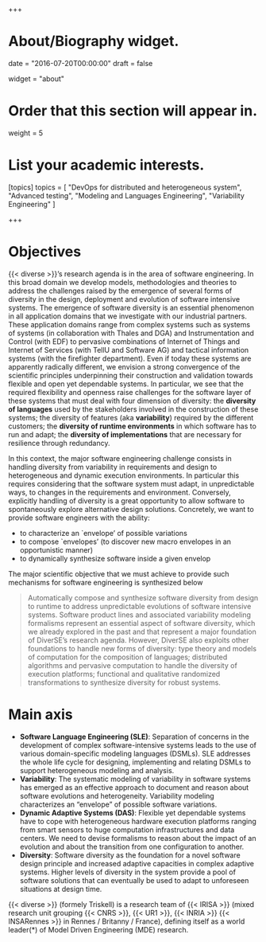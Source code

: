 +++
# About/Biography widget.

date = "2016-07-20T00:00:00"
draft = false

widget = "about"

# Order that this section will appear in.
weight = 5

# List your academic interests.
[topics]
  topics = [
    "DevOps for distributed and heterogeneous system",
    "Advanced testing",
    "Modeling and Languages Engineering",
    "Variability Engineering"
  ]

+++


# Objectives

{{< diverse >}}’s research agenda is in the area of software engineering. In this broad domain we develop models, methodologies and theories to address the challenges raised by the emergence of several forms of diversity in the design, deployment and evolution of software intensive systems.
The emergence of software diversity is an essential phenomenon in all application domains that we investigate with our industrial partners. These application domains range from complex systems such as systems of systems (in collaboration with Thales and DGA) and Instrumentation and Control (with EDF) to pervasive combinations of Internet of Things and Internet of Services (with TellU and Software AG) and tactical information systems (with the firefighter department).
Even if today these systems are apparently radically different, we envision a strong convergence  of the scientific principles underpinning their construction and validation towards flexible and open yet dependable systems. In particular, we see that the required flexibility and openness raise challenges for the software layer of these systems that must deal with four dimension of diversity: the **diversity of languages** used by the stakeholders involved in the construction of these systems; the diversity of features (aka **variability**) required by the different customers; the **diversity of runtime environments** in which software has to run and adapt; the **diversity of implementations** that are necessary for resilience through redundancy.

In this context, the major software engineering challenge consists in handling diversity from variability in requirements and design to heterogeneous and dynamic execution environments. In particular this requires considering that the software system must adapt, in unpredictable ways, to changes in the requirements and environment. Conversely, explicitly handling of diversity is a great opportunity to allow software to spontaneously explore alternative design solutions. Concretely, we want to provide software engineers with the ability:

- to characterize an `envelope’ of possible variations
- to compose `envelopes’ (to discover new macro envelopes in an opportunistic manner)
- to dynamically synthesize software inside a given  envelop

The major scientific objective that we must achieve to provide such mechanisms for software engineering is synthesized below

> Automatically compose and synthesize software diversity from design to runtime to address unpredictable evolutions of software intensive systems.
Software product lines and associated variability modeling formalisms represent an essential aspect of software diversity, which we already explored in the past and that represent a major foundation of DiverSE’s research agenda. However, DiverSE  also exploits other foundations to handle new forms of diversity: type theory and models of computation for the composition of languages; distributed algorithms and pervasive computation to handle the diversity of execution platforms;  functional and qualitative randomized transformations to synthesize diversity for robust systems.


# Main axis

- **Software Language Engineering (SLE)**: Separation of concerns in the development of complex software-intensive systems leads to the use of various domain-specific modeling languages (DSMLs). SLE addresses the whole life cycle for designing, implementing and relating DSMLs to support heterogeneous modeling and analysis.
- **Variability**: The systematic modeling of variability in software systems has emerged as an effective approach to document and reason about software evolutions and heterogeneity. Variability modeling characterizes an “envelope” of possible software variations.
- **Dynamic Adaptive Systems (DAS)**: Flexible yet dependable systems have to cope with heterogeneous hardware execution platforms ranging from smart sensors to huge computation infrastructures and data centers. We need to devise formalisms to reason about the impact of an evolution and about the transition from one configuration to another.
- **Diversity**: Software diversity as the foundation for a novel software design principle and increased adaptive capacities in complex adaptive systems. Higher levels of diversity in the system provide a pool of software solutions that can eventually be used to adapt to unforeseen situations at design time.


{{< diverse >}} (formely Triskell) is a research team of {{< IRISA >}} (mixed research unit grouping {{< CNRS >}}, {{< UR1 >}}, {{< INRIA >}} {{< INSARennes >}} in Rennes / Britanny / France), defining itself as a world leader(*) of Model Driven Engineering (MDE) research.

